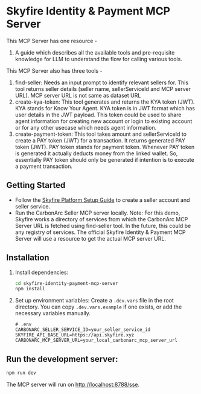# Skyfire Identity & Payment MCP Server

This MCP Server has one resource - 
1. A guide which describes all the available tools and pre-requisite knowledge for LLM to understand the flow for calling various tools.

This MCP Server also has three tools - 
1. find-seller: Needs an input prompt to identify relevant sellers for. This tool returns seller details (seller name, sellerServiceId and MCP server URL). MCP server URL is not same as dataset URL
2. create-kya-token: This tool generates and returns the KYA token (JWT). KYA stands for Know Your Agent. KYA token is in JWT format which has user details in the JWT payload. This token could be used to share agent information for creating new account or login to existing account or for any other usecase which needs agent information.
3. create-payment-token: This tool takes amount and sellerServiceId to create a PAY token (JWT) for a transaction. It returns generated PAY token (JWT). PAY token stands for payment token. Whenever PAY token is generated it actually deducts money from the linked wallet. So, essentially PAY token should only be generated if intention is to execute a payment transaction.

## Getting Started

- Follow the [Skyfire Platform Setup Guide](https://docs.skyfire.xyz/docs/introduction) to create a seller account and seller service.
- Run the CarbonArc Seller MCP server locally. 
Note: 
For this demo, Skyfire works a directory of services from which the CarbonArc MCP Server URL is fetched using find-seller tool. In the future, this could be any registry of services. The official Skyfire Identity & Payment MCP Server will use a resource to get the actual MCP server URL.

## Installation

1.  Install dependencies:
    ```bash
    cd skyfire-identity-payment-mcp-server
    npm install
    ```
2.  Set up environment variables:
    Create a `.dev.vars` file in the root directory. You can copy `.dev.vars.example` if one exists, or add the necessary variables manually.

    ```
    # .env
    CARBONARC_SELLER_SERVICE_ID=your_seller_service_id
    SKYFIRE_API_BASE_URL=https://api.skyfire.xyz
    CARBONARC_MCP_SERVER_URL=your_local_carbonarc_mcp_server_url
    ```

## Run the development server:

```bash
npm run dev
```

The MCP server will run on [http://localhost:8788/sse](http://localhost:8788/sse).